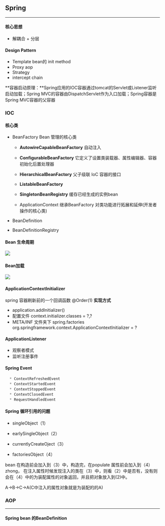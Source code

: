 ## Spring
------
#### 核心思想

- 解耦合 + 分层

#### Design Pattern

- Template    bean的 init  method
- Proxy   aop
- Strategy 
- intercept  chain 

**容器启动原理：**Spring应用的IOC容器通过tomcat的Servlet或Listener监听启动加载；Spring MVC的容器由DispatchServlet作为入口加载；Spring容器是Spring MVC容器的父容器

### IOC

#### 核心类

* BeanFactory  Bean 管理的核心类

  * **AutowireCapableBeanFactory**  自动注入

  * **ConfigurableBeanFactory**   它定义了设置类装载器、属性编辑器、容器初始化后置处理器
  * **HierarchicalBeanFactory**  父子级联 IoC 容器的接口
  * **ListableBeanFactory**  
  * **SingletonBeanRegistry** 缓存已经生成的实例bean
  * ApplicationContext 继承BeanFactory 对类功能进行拓展和延伸(开发者操作的核心类)

* BeanDefinition 

* BeanDefinitionRegistry

#### Bean 生命周期

![](..\..\resource\Spring\SpringBeanLife.jpg)



#### Bean加载

![](..\..\resource\Spring\SpringBeanLoad.jpg)

####  ApplicationContextInitializer

  spring 容器刷新前的一个回调函数
  @Order(1) 
  **实现方式**

  * application.addInitializer()
  *  配置文件 context.initializer.classes = ?,?
  * META/INF 文件夹下 spring.factories 
      org.springframework.context.ApplicationContextInitializer = ?
#### **ApplicationListener**
  * 观察者模式
  * 监听注册事件
#### Spring Event
```java
  * ContextRefreshedEvent
  * ContextStartedEvent
  * ContextStoppedEvent
  * ContextClosedEvent
  * RequestHandledEvent
```
#### Spring 循环引用的问题

* singleObject（1）

* earlySingleObject（2） 

* currentlyCreateOject（3）

* factoriesObject（4）

bean 在构造前会加入到（3）中，构造完，在populate 属性前会加入到（4）zhong， 在注入属性时候发现注入的类在（3）中，则看（2）中是否有，没有则会在（4）中的为装配属性的对象返回，并且把对象放入到(2)中。

A->B->C->A(C中注入的属性对象就是为装配的的A)



### AOP

------

#### Spring bean 的BeanDefinition